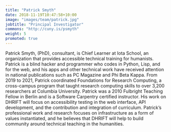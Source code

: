```yaml
---
title: "Patrick Smyth"
date: 2018-11-19T10:47:58+10:00
image: "images/team/patrick.jpg"
jobtitle: "Principal Investigator"
commons: "http://cuny.is/psmyth"
weight: 5
promoted: true
---
```


<p>
Patrick Smyth, (PhD), consultant, is Chief Learner at Iota School, an organization that provides accessible technical training for humanists. Patrick is a blind hacker and programmer who codes in Python, Lisp, and for the web, and his apps and other technical work have received attention in national publications such as PC Magazine and Phi Beta Kappa. From 2019 to 2021, Patrick coordinated Foundations for Research Computing, a cross-campus program that taught research computing skills to over 3,200 researchers at Columbia University. Patrick was a 2010 Fulbright Teaching Fellow in Berlin and is a Software Carpentry certified instructor. His work on DHRIFT will focus on accessibility testing in the web interface, API development, and the contribution and integration of curriculum. Patrick’s professional work and research focuses on infrastructure as a form of values instantiated, and he believes that DHRIFT will help to build community around technical teaching in the humanities.
</p>
